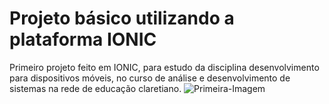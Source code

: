 # Projeto básico utilizando a plataforma IONIC
Primeiro projeto feito em IONIC, para estudo da disciplina desenvolvimento para dispositivos móveis, no curso de análise e desenvolvimento de sistemas na rede de educação claretiano.
![Primeira-Imagem]()
